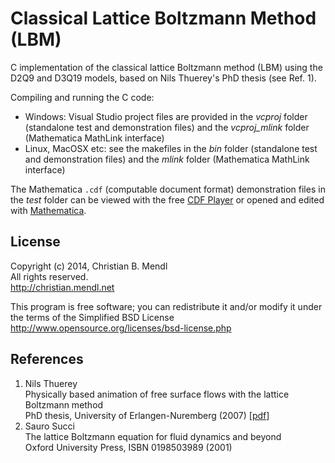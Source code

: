 Classical Lattice Boltzmann Method (LBM)
========================================

C implementation of the classical lattice Boltzmann method (LBM) using the D2Q9 and D3Q19 models, based on Nils Thuerey's PhD thesis (see Ref. 1).

Compiling and running the C code:
- Windows: Visual Studio project files are provided in the *vcproj* folder (standalone test and demonstration files) and the *vcproj_mlink* folder (Mathematica MathLink interface)
- Linux, MacOSX etc: see the makefiles in the *bin* folder (standalone test and demonstration files) and the *mlink* folder (Mathematica MathLink interface)

The Mathematica `.cdf` (computable document format) demonstration files in the *test* folder can be viewed with the free [CDF Player](http://www.wolfram.com/cdf-player) or opened and edited with [Mathematica](http://www.wolfram.com/mathematica).

License
-------
Copyright (c) 2014, Christian B. Mendl  
All rights reserved.  
http://christian.mendl.net

This program is free software; you can redistribute it and/or
modify it under the terms of the Simplified BSD License
http://www.opensource.org/licenses/bsd-license.php


References
----------
1. Nils Thuerey  
   Physically based animation of free surface flows with the lattice Boltzmann method  
   PhD thesis, University of Erlangen-Nuremberg (2007) [[pdf](http://www.thuerey.de/ntoken/download/nthuerey_070313_phdthesis.pdf)]
2. Sauro Succi  
   The lattice Boltzmann equation for fluid dynamics and beyond  
   Oxford University Press, ISBN 0198503989 (2001)
